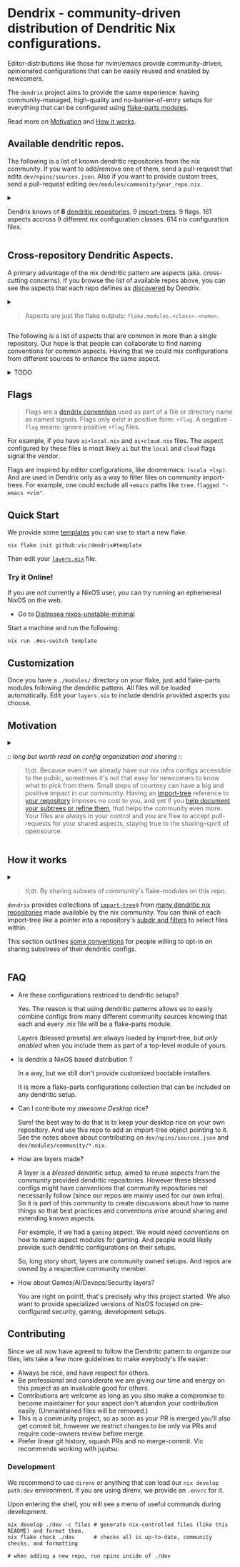 <!-- NOTICE: edit this file at dev/readme_template.md and then run the `files` devshell command. -->

# Dendrix - community-driven distribution of Dendritic Nix configurations.

Editor-distributions like those for nvim/emacs provide community-driven,
opinionated configurations that can be easily reused and enabled by newcomers.

The `dendrix` project aims to provide the same experience: having community-managed, high-quality and no-barrier-of-entry setups for everything that can be configured using [flake-parts modules](https://flake.parts/options/flake-parts-modules.html).

Read more on [Motivation](#motivation) and [How it works](#how-it-works).

## Available dendritic repos.

The following is a list of known dendritic repositories from the nix community.
If you want to add/remove one of them, send a pull-request that edits `dev/npins/sources.json`.
Also if you want to provide custom trees, send a pull-request editing `dev/modules/community/your_repo.nix`.

<details>
<summary>

Dendrix knows of <b>8</b> [dendritic repositories](https://github.com/vic/dendrix/blob/main/dev/npins/sources.json).
9 [import-trees](https://github.com/vic/dendrix/tree/main/dev/modules/community).
9 flags.
161 aspects accross 9 different nix configuration classes.
614 nix configuration files.

</summary>

### [Maka-77x-nixconf7](https://github.com/Maka-77x/nixconf7/tree/e3fd4cacd66d708911109b3a0f43f7b65d8be7bd/modules)

<details>
<summary>

Maka-77x-nixconf7 at rev e3fd4ca.
1 dendritic trees.
<b>22</b> aspects across 2 nix classes.
97 nix configuration files.

</summary>

[README](https://github.com/Maka-77x/nixconf7/tree/e3fd4cacd66d708911109b3a0f43f7b65d8be7bd/README.md)

<details>
<summary>

##### Maka-77x-nixconf7 defines <b>22</b> aspects across 2 nix classes.

</summary>

- <code>ai</code>: <code>nixos</code>

- <code>base</code>: <code>homeManager</code>/<code>nixos</code>

- <code>bluetooth</code>: <code>nixos</code>

- <code>desktop</code>: <code>homeManager</code>/<code>nixos</code>

- <code>dev</code>: <code>homeManager</code>/<code>nixos</code>

- <code>displaylink</code>: <code>nixos</code>

- <code>email</code>: <code>homeManager</code>

- <code>facter</code>: <code>homeManager</code>/<code>nixos</code>

- <code>fwupd</code>: <code>nixos</code>

- <code>games</code>: <code>homeManager</code>

- <code>guacamole</code>: <code>nixos</code>

- <code>hosts/gouda</code>: <code>nixos</code>

- <code>hosts/nixos</code>: <code>nixos</code>

- <code>messaging</code>: <code>homeManager</code>

- <code>mimi</code>: <code>nixos</code>

- <code>openssh</code>: <code>nixos</code>

- <code>root</code>: <code>nixos</code>

- <code>shell</code>: <code>homeManager</code>/<code>nixos</code>

- <code>sound</code>: <code>nixos</code>

- <code>virtualisation</code>: <code>nixos</code>

- <code>vpn</code>: <code>homeManager</code>/<code>nixos</code>

- <code>work</code>: <code>homeManager</code>

</details>

No community notes on Maka-77x-nixconf7. Use the source, Luke.

- default: [`modules`](https://github.com/Maka-77x/nixconf7/tree/e3fd4cacd66d708911109b3a0f43f7b65d8be7bd/modules)

Maka-77x-nixconf7's ./modules tree

```nix
# usage on your layers.nix
{inputs, ...}: {
  imports = [
    inputs.dendrix.community.Maka-77x-nixconf7.default
  ];
}
```

</details>

### [dliberalesso-nix-config](https://github.com/dliberalesso/nix-config/tree/77ff5ed8cfb1d2cd97bc809d9eeb1489884490b6/modules)

<details>
<summary>

dliberalesso-nix-config at rev 77ff5ed.
1 dendritic trees.
<b>8</b> aspects across 2 nix classes.
86 nix configuration files.

</summary>

[README](https://github.com/dliberalesso/nix-config/tree/77ff5ed8cfb1d2cd97bc809d9eeb1489884490b6/README.md)

<details>
<summary>

##### dliberalesso-nix-config defines <b>8</b> aspects across 2 nix classes.

</summary>

- <code>default</code>: <code>home</code>/<code>nixos</code>

- <code>facter</code>: <code>home</code>/<code>nixos</code>

- <code>gui</code>: <code>home</code>/<code>nixos</code>

- <code>hyprde</code>: <code>home</code>/<code>nixos</code>

- <code>irpf</code>: <code>home</code>/<code>nixos</code>

- <code>laptop</code>: <code>home</code>/<code>nixos</code>

- <code>work</code>: <code>home</code>/<code>nixos</code>

- <code>wsl</code>: <code>home</code>/<code>nixos</code>

</details>

No community notes on dliberalesso-nix-config. Use the source, Luke.

- default: [`modules`](https://github.com/dliberalesso/nix-config/tree/77ff5ed8cfb1d2cd97bc809d9eeb1489884490b6/modules)

dliberalesso-nix-config's ./modules tree

```nix
# usage on your layers.nix
{inputs, ...}: {
  imports = [
    inputs.dendrix.community.dliberalesso-nix-config.default
  ];
}
```

</details>

### [drupol-infra](https://github.com/drupol/infra/tree/39862dccfba7eacb532373500075fc2ddd17c366/modules)

<details>
<summary>

drupol-infra at rev 39862dc.
1 dendritic trees.
<b>24</b> aspects across 2 nix classes.
107 nix configuration files.

</summary>

[README](https://github.com/drupol/infra/tree/39862dccfba7eacb532373500075fc2ddd17c366/README.md)

<details>
<summary>

##### drupol-infra defines <b>24</b> aspects across 2 nix classes.

</summary>

- <code>ai</code>: <code>nixos</code>

- <code>base</code>: <code>homeManager</code>/<code>nixos</code>

- <code>bluetooth</code>: <code>nixos</code>

- <code>desktop</code>: <code>homeManager</code>/<code>nixos</code>

- <code>dev</code>: <code>homeManager</code>/<code>nixos</code>

- <code>displaylink</code>: <code>nixos</code>

- <code>email</code>: <code>homeManager</code>

- <code>facter</code>: <code>homeManager</code>/<code>nixos</code>

- <code>fwupd</code>: <code>nixos</code>

- <code>games</code>: <code>homeManager</code>

- <code>guacamole</code>: <code>nixos</code>

- <code>hosts/nixos</code>: <code>nixos</code>

- <code>hosts/x13</code>: <code>nixos</code>

- <code>hosts/x260</code>: <code>nixos</code>

- <code>hosts/x280</code>: <code>nixos</code>

- <code>hosts/xeonixos</code>: <code>nixos</code>

- <code>messaging</code>: <code>homeManager</code>

- <code>openssh</code>: <code>nixos</code>

- <code>pol</code>: <code>nixos</code>

- <code>root</code>: <code>nixos</code>

- <code>shell</code>: <code>homeManager</code>/<code>nixos</code>

- <code>sound</code>: <code>nixos</code>

- <code>vpn</code>: <code>homeManager</code>/<code>nixos</code>

- <code>work</code>: <code>homeManager</code>

</details>

No community notes on drupol-infra. Use the source, Luke.

- default: [`modules`](https://github.com/drupol/infra/tree/39862dccfba7eacb532373500075fc2ddd17c366/modules)

drupol-infra's ./modules tree

```nix
# usage on your layers.nix
{inputs, ...}: {
  imports = [
    inputs.dendrix.community.drupol-infra.default
  ];
}
```

</details>

### [gaetanlepage-nix-config](https://github.com/gaetanlepage/nix-config/tree/a17aca5073f9bc51e3660a5015b03d6513a87573/modules)

<details>
<summary>

gaetanlepage-nix-config at rev a17aca5.
1 dendritic trees.
<b>55</b> aspects across 2 nix classes.
131 nix configuration files.

</summary>

[README](https://github.com/gaetanlepage/nix-config/tree/a17aca5073f9bc51e3660a5015b03d6513a87573/README.md)

<details>
<summary>

##### gaetanlepage-nix-config defines <b>55</b> aspects across 2 nix classes.

</summary>

- <code>agenix</code>: <code>nixos</code>

- <code>android</code>: <code>nixos</code>

- <code>bg-stream</code>: <code>homeManager</code>

- <code>bluetooth</code>: <code>nixos</code>

- <code>bootloader</code>: <code>nixos</code>

- <code>caddy-reverse-proxies</code>: <code>nixos</code>

- <code>cloud-backup</code>: <code>nixos</code>

- <code>core</code>: <code>homeManager</code>/<code>nixos</code>

- <code>csConfig</code>: <code>homeManager</code>

- <code>desktop</code>: <code>homeManager</code>/<code>nixos</code>

- <code>desktop-programs</code>: <code>homeManager</code>

- <code>dev</code>: <code>nixos</code>

- <code>display-manager</code>: <code>nixos</code>

- <code>dunst</code>: <code>homeManager</code>

- <code>email</code>: <code>homeManager</code>

- <code>firefox</code>: <code>homeManager</code>

- <code>flameshot</code>: <code>homeManager</code>

- <code>foot</code>: <code>homeManager</code>

- <code>gammastep</code>: <code>homeManager</code>

- <code>gtk</code>: <code>homeManager</code>

- <code>home-manager</code>: <code>homeManager</code>/<code>nixos</code>

- <code>host_cuda</code>: <code>homeManager</code>/<code>nixos</code>

- <code>host_feroe</code>: <code>nixos</code>

- <code>host_framework</code>: <code>homeManager</code>/<code>nixos</code>

- <code>host_inria</code>: <code>homeManager</code>

- <code>host_jrs</code>: <code>homeManager</code>

- <code>host_tank</code>: <code>nixos</code>

- <code>host_vps</code>: <code>nixos</code>

- <code>kanshi</code>: <code>homeManager</code>

- <code>keyring</code>: <code>homeManager</code>

- <code>nh</code>: <code>homeManager</code>

- <code>nix</code>: <code>homeManager</code>/<code>nixos</code>

- <code>nix-index-database</code>: <code>homeManager</code>

- <code>nvidia</code>: <code>nixos</code>

- <code>obs</code>: <code>nixos</code>

- <code>printing</code>: <code>nixos</code>

- <code>remote-builders</code>: <code>nixos</code>

- <code>rofi</code>: <code>homeManager</code>

- <code>security</code>: <code>nixos</code>

- <code>server</code>: <code>nixos</code>

- <code>sound</code>: <code>nixos</code>

- <code>ssh-client</code>: <code>nixos</code>

- <code>ssh-server</code>: <code>nixos</code>

- <code>streaming</code>: <code>homeManager</code>

- <code>substituters</code>: <code>homeManager</code>/<code>nixos</code>

- <code>sway</code>: <code>homeManager</code>

- <code>swaylock</code>: <code>homeManager</code>

- <code>thunar</code>: <code>nixos</code>

- <code>udiskie</code>: <code>homeManager</code>

- <code>users</code>: <code>nixos</code>

- <code>waybar</code>: <code>homeManager</code>

- <code>wayland</code>: <code>homeManager</code>

- <code>wireguard-client</code>: <code>nixos</code>

- <code>xdg</code>: <code>homeManager</code>

- <code>zathura</code>: <code>homeManager</code>

</details>

No community notes on gaetanlepage-nix-config. Use the source, Luke.

- default: [`modules`](https://github.com/gaetanlepage/nix-config/tree/a17aca5073f9bc51e3660a5015b03d6513a87573/modules)

gaetanlepage-nix-config's ./modules tree

```nix
# usage on your layers.nix
{inputs, ...}: {
  imports = [
    inputs.dendrix.community.gaetanlepage-nix-config.default
  ];
}
```

</details>

### [henrysipp-nix-setup](https://github.com/henrysipp/nix-setup/tree/0a9d314d352f934ee3c457a865f29377c51020a8/modules)

<details>
<summary>

henrysipp-nix-setup at rev 0a9d314.
1 dendritic trees.
<b>19</b> aspects across 6 nix classes.
49 nix configuration files.

</summary>

[README](https://github.com/henrysipp/nix-setup/tree/0a9d314d352f934ee3c457a865f29377c51020a8/README.md)

<details>
<summary>

##### henrysipp-nix-setup defines <b>19</b> aspects across 6 nix classes.

</summary>

- <code>albion</code>: <code>hosts</code>

- <code>allowedUnfreePackages</code>: <code>nixpkgs</code>

- <code>base</code>: <code>homeManager</code>/<code>nixos</code>

- <code>containers</code>: <code>nixos</code>

- <code>darwin-desktop</code>: <code>homeManager</code>

- <code>desktop</code>: <code>darwin</code>/<code>homeManager</code>/<code>nixos</code>

- <code>dev</code>: <code>homeManager</code>/<code>nixos</code>

- <code>games</code>: <code>homeManager</code>/<code>nixos</code>

- <code>gawain</code>: <code>hosts</code>

- <code>gnome</code>: <code>nixos</code>

- <code>guren</code>: <code>hosts</code>

- <code>henry</code>: <code>nixosUsers</code>

- <code>hyprland</code>: <code>homeManager</code>/<code>nixos</code>

- <code>nixvim</code>: <code>homeManager</code>

- <code>plasma</code>: <code>homeManager</code>/<code>nixos</code>

- <code>root</code>: <code>nixosUsers</code>

- <code>shell</code>: <code>darwin</code>/<code>homeManager</code>/<code>nixos</code>

- <code>system</code>: <code>darwin</code>

- <code>work</code>: <code>darwin</code>

</details>

No community notes on henrysipp-nix-setup. Use the source, Luke.

- default: [`modules`](https://github.com/henrysipp/nix-setup/tree/0a9d314d352f934ee3c457a865f29377c51020a8/modules)

henrysipp-nix-setup's ./modules tree

```nix
# usage on your layers.nix
{inputs, ...}: {
  imports = [
    inputs.dendrix.community.henrysipp-nix-setup.default
  ];
}
```

</details>

### [icyd-nixvim](https://github.com/icyd/nixvim/tree/e8a444df27abfb7d364cde831e7c6189f2ae013d/modules)

<details>
<summary>

icyd-nixvim at rev e8a444d.
1 dendritic trees.
<b>30</b> aspects across 2 nix classes.
41 nix configuration files.

</summary>

[README](https://github.com/icyd/nixvim/tree/e8a444df27abfb7d364cde831e7c6189f2ae013d/README.md)

<details>
<summary>

##### icyd-nixvim defines <b>30</b> aspects across 2 nix classes.

</summary>

- <code>additional-plugins</code>: <code>nixvim</code>

- <code>auto-session</code>: <code>nixvim</code>

- <code>colorizer</code>: <code>nixvim</code>

- <code>compiler</code>: <code>nixvim</code>

- <code>completion</code>: <code>nixvim</code>

- <code>core</code>: <code>config</code>/<code>nixvim</code>

- <code>debug</code>: <code>nixvim</code>

- <code>dial</code>: <code>nixvim</code>

- <code>firenvim</code>: <code>nixvim</code>

- <code>full</code>: <code>config</code>

- <code>git</code>: <code>nixvim</code>

- <code>harpoon</code>: <code>nixvim</code>

- <code>lsp</code>: <code>nixvim</code>

- <code>markdown</code>: <code>nixvim</code>

- <code>maximize</code>: <code>nixvim</code>

- <code>navigator</code>: <code>nixvim</code>

- <code>neorg</code>: <code>nixvim</code>

- <code>oil</code>: <code>nixvim</code>

- <code>optimizations</code>: <code>nixvim</code>

- <code>overseer</code>: <code>nixvim</code>

- <code>project-nvim</code>: <code>nixvim</code>

- <code>telescope</code>: <code>nixvim</code>

- <code>tests</code>: <code>nixvim</code>

- <code>todo-comments</code>: <code>nixvim</code>

- <code>treesitter</code>: <code>nixvim</code>

- <code>trouble</code>: <code>nixvim</code>

- <code>ufo</code>: <code>nixvim</code>

- <code>ui</code>: <code>nixvim</code>

- <code>utils</code>: <code>nixvim</code>

- <code>yanky</code>: <code>nixvim</code>

</details>

No community notes on icyd-nixvim. Use the source, Luke.

- default: [`modules`](https://github.com/icyd/nixvim/tree/e8a444df27abfb7d364cde831e7c6189f2ae013d/modules)

icyd-nixvim's ./modules tree

```nix
# usage on your layers.nix
{inputs, ...}: {
  imports = [
    inputs.dendrix.community.icyd-nixvim.default
  ];
}
```

</details>

### [quasigod-nixconfig](https://codeberg.org/vic/quasigod-nixconfig/src/commit/4326b7976ff363f83a461700a4567859830906bf/modules)

<details>
<summary>

quasigod-nixconfig at rev 4326b79.
1 dendritic trees.
<b>19</b> aspects across 2 nix classes.
59 nix configuration files.

</summary>

[README](https://codeberg.org/vic/quasigod-nixconfig/src/commit/4326b7976ff363f83a461700a4567859830906bf/README.md)

<details>
<summary>

##### quasigod-nixconfig defines <b>19</b> aspects across 2 nix classes.

</summary>

- <code>cachix</code>: <code>home</code>/<code>nixos</code>

- <code>default</code>: <code>home</code>/<code>nixos</code>

- <code>gaming</code>: <code>home</code>/<code>nixos</code>

- <code>hacking</code>: <code>home</code>/<code>nixos</code>

- <code>laptop</code>: <code>home</code>/<code>nixos</code>

- <code>localai</code>: <code>home</code>/<code>nixos</code>

- <code>plymouth</code>: <code>home</code>/<code>nixos</code>

- <code>remote</code>: <code>home</code>/<code>nixos</code>

- <code>replays</code>: <code>home</code>/<code>nixos</code>

- <code>secure-boot</code>: <code>home</code>/<code>nixos</code>

- <code>server</code>: <code>home</code>/<code>nixos</code>

- <code>ssh</code>: <code>home</code>/<code>nixos</code>

- <code>syncthing-client</code>: <code>home</code>/<code>nixos</code>

- <code>syncthing-server</code>: <code>home</code>/<code>nixos</code>

- <code>virtualisation</code>: <code>home</code>/<code>nixos</code>

- <code>waydroid</code>: <code>home</code>/<code>nixos</code>

- <code>workstation</code>: <code>home</code>/<code>nixos</code>

- <code>zfs</code>: <code>home</code>/<code>nixos</code>

- <code>zsa-kb</code>: <code>home</code>/<code>nixos</code>

</details>

No community notes on quasigod-nixconfig. Use the source, Luke.

- default: [`modules`](https://codeberg.org/vic/quasigod-nixconfig/src/commit/4326b7976ff363f83a461700a4567859830906bf/modules)

quasigod-nixconfig's ./modules tree

```nix
# usage on your layers.nix
{inputs, ...}: {
  imports = [
    inputs.dendrix.community.quasigod-nixconfig.default
  ];
}
```

</details>

### [vic-vix](https://github.com/vic/vix/tree/f31e8a10fd4dc69980d661bbd610f4aa551fbbb0/modules/community)

<details>
<summary>

vic-vix at rev f31e8a1.
2 dendritic trees.
<b>24</b> aspects across 3 nix classes.
44 nix configuration files.

</summary>

[README](https://github.com/vic/vix/tree/f31e8a10fd4dc69980d661bbd610f4aa551fbbb0/README.md)

<details>
<summary>

##### vic-vix defines <b>24</b> aspects across 3 nix classes.

</summary>

- <code>aarch64-darwin</code>: <code>darwin</code>

- <code>aarch64-linux</code>: <code>nixos</code>

- <code>all-firmware</code>: <code>nixos</code>

- <code>bootable</code>: <code>nixos</code>

- <code>darwin</code>: <code>darwin</code>

- <code>gnome-desktop</code>: <code>nixos</code>

- <code>kde-desktop</code>: <code>nixos</code>

- <code>kvm-amd</code>: <code>nixos</code>

- <code>kvm-intel</code>: <code>nixos</code>

- <code>macos-keys</code>: <code>nixos</code>

- <code>nix-index</code>: <code>homeManager</code>

- <code>nix-registry</code>: <code>homeManager</code>

- <code>nix-settings</code>: <code>nixos</code>

- <code>nixos</code>: <code>nixos</code>

- <code>nvidia</code>: <code>nixos</code>

- <code>rdesk</code>: <code>homeManager</code>/<code>nixos</code>

- <code>unfree</code>: <code>nixos</code>

- <code>vscode-server</code>: <code>homeManager</code>

- <code>wl-broadcom</code>: <code>nixos</code>

- <code>wsl</code>: <code>nixos</code>

- <code>x86_64-darwin</code>: <code>darwin</code>

- <code>x86_64-linux</code>: <code>nixos</code>

- <code>xfce-desktop</code>: <code>nixos</code>

- <code>vic</code>: <code>darwin</code>/<code>homeManager</code>/<code>nixos</code>

</details>

No community notes on vic-vix. Use the source, Luke.

- default: [`modules/community`](https://github.com/vic/vix/tree/f31e8a10fd4dc69980d661bbd610f4aa551fbbb0/modules/community)

vic-vix's ./modules/community tree

```nix
# usage on your layers.nix
{inputs, ...}: {
  imports = [
    inputs.dendrix.community.vic-vix.default
  ];
}
```

- vic: [`modules/vic`](https://github.com/vic/vix/tree/f31e8a10fd4dc69980d661bbd610f4aa551fbbb0/modules/vic)

vic-vix's ./modules/vic tree

```nix
# usage on your layers.nix
{inputs, ...}: {
  imports = [
    inputs.dendrix.community.vic-vix.vic
  ];
}
```

</details>

</details>

## Cross-repository Dendritic Aspects.

A primary advantage of the nix dendritic pattern are aspects (aka. cross-cutting concerns).
If you browse the list of available repos above, you can see the aspects that each repo defines as [discovered](https://github.com/vic/dendrix/blob/main/dev/lib/discover-aspects.nix) by Dendrix.

<details>
<summary>

> Aspects are just the flake outputs: `flake.modules.<class>.<name>`.

</summary>

For example, some people have `flake.modules.nixos.virtualization` and `flake.modules.darwin.virtualization` and `flake.modules.homeManager.virtualization`.

Here, `virtualization` is the aspect name, and `nixos`/`darwin`/`homeManager` are the nix configuration classes across which the `virtualization` aspect is configured.

```nix
# virtualization.nix
{
  flake.modules.nixos.virtualization = { ... };
  flake.modules.darwin.virtualization = { ... };
  flake.modules.homeManager.virtualization = { ... };
}
```

This is the reason we say that Dendritic setups are aspect-oriented: they configure cross-cutting concerns across different module types.

</details>

The following is a list of aspects that are common in more than a single repository.
Our hope is that people can collaborate to find naming conventions for common aspects.
Having that we could mix configurations from different sources to enhance the same aspect.

<details>
<summary>
TODO
</summary>

TODO

</details>

## Flags

> Flags are a [dendrix convention](https://github.com/vic/dendrix/blob/main/dev/modules/community/_pipeline.nix)
> used as part of a file or directory name as named signals.
> Flags only exist in positive form: `+flag`. A negative `-flag` means: ignore positive `+flag` files.

For example, if you have `ai+local.nix` and `ai+cloud.nix` files.
The aspect configured by these files is most likely `ai` but the `local` and `cloud` flags signal the vendor.

Flags are inspired by editor configurations, like doomemacs: `(scala +lsp)`.
And are used in Dendrix only as a way to filter files on community import-trees.
For example, one could exclude all `+emacs` paths like `tree.flagged "-emacs +vim"`.

## Quick Start

We provide some [templates](https://github.com/vic/dendrix/tree/main/templates) you can
use to start a new flake.

```
nix flake init github:vic/dendrix#template
```

Then edit your [`layers.nix`](https://github.com/vic/dendrix/tree/main/templates/default/layers.nix) file.

### Try it Online!

If you are not currently a NixOS user, you can try
running an ephemereal NixOS on the web.

- Go to [Distrosea nixos-unstable-minimal](https://distrosea.com/start/nixos-unstable-minimal/)

Start a machine and run the following:

```shell
nix run .#os-switch template

```

## Customization

Once you have a `./modules/` directory on your flake, just add flake-parts modules following the dendritic pattern.
All files will be loaded automatically. Edit your `layers.nix` to include dendrix provided aspects you choose.

## Motivation

<details>

<summary>

_:: long but worth read on config organization and sharing ::_

> tl;dr. Because even if we already have our nix infra configs accessible to the public,
> sometimes it's not that easy for newcomers to know what to pick from them.
> Small steps of courtesy can have a big and positive impact in our community.
> Having an [import-tree](https://github.com/vic/import-tree) reference to [your repository](https://github.com/vic/dendrix/blob/main/dev/npins/sources.json) imposes no cost to you, and yet if you [help document your subtrees or refine them](https://github.com/vic/dendrix/blob/main/dev/modules/community/vic-vix.nix), that helps the community even more. Your files are always in your control and you are free to accept pull-requests for your shared aspects, staying true to the sharing-spirit of opensource.

</summary>

One cool advantage of the [dendritic](https://github.com/mightyiam/dendritic) pattern is that _every single file_ has the same `.nix` syntax, but also the same meaning. Unlike other configuration setups where nix files can be anything: nixos, darwin, packages or home configurations. In a dendritic setup each `.nix` file has only one interpretation: a flake-module. As such, it will internally [configure many different nix config classes](https://discourse.nixos.org/t/how-do-you-structure-your-nixos-configs/65851/8).

> This property enables _aspect-closures_ to be possible. Everything that is needed for a aspect to work is closely related in the same unit (file/directory), instead of being dispersed.

Imagine a single `A_aspect.nix` file. Being itself a flake-module, it can internally configure modules for `nixos`, `darwin`, `homeManager` or any other configuration class that needs to be affected for `aspect-a` to work seamlesly.

> Another unlocked property is _incremental-aspects_. Many different files can incrementally contribute to the same aspect, removing nix files or adding more do not break existing aspects, but only extend or limit its capabilites.

Now imagine two files: `A_aspect/minimal.nix`, `A_aspect/maximal.nix`. In a dendritic setup, nor filename nor location is significant, and thus, both files can contribute to the same modules that constitute `aspect-a`, but each file is focused on different capabilities.

Using the import-tree API one could select only minimal
capabilities.

```nix
shared-tree = import-tree.filter (lib.hasInfix "minimal");
```

We could also have `A_aspect/private.nix` making it contribute capabilities to our personal infra but not visible for community members.

```nix
shared-tree = import-tree.filterNot (lib.hasInfix "private");
```

We can also have a convention of anything inside `community` be shareable.

```nix
shared-tree = import-tree.filter (lib.hasInfix "community");
```

> And even provide a richer [import-tree API](https://github.com/vic/import-tree) for people
> willing to consume our shared configuration tree:

```nix
# provider's flake
flake.lib.shared-tree = lib.pipe inputs.import-tree [
  (self: self.addPath ./modules)
  (self: self.filterNot lib.hasInfix("private"))
  (self: self.filter lib.hasInfix("community"))
  (self: self.addAPI {
    aspect-a = self: self.filter lib.hasInfix("A_aspect");
    aspect-b = self: self.filter lib.hasInfix("B_aspect");
    minimal = self: self.filter lib.hasInfix("minimal");
    maximal = self: self.filter lib.hasInfix("maximal");
  })
];
```

This way people consuming our shared import-tree will not
have access to anything including `private` and only things under `community` and a couple of `minimal`, and `maximal` capability selectors.

```nix
# consumer's flake
imports = [
  inputs.providers-flake.lib.shared-tree.minimal.aspect-a
  inputs.providers-flake.lib.shared-tree.maximal.aspect-b
];
```

Of course this is only an example API. People and the community can comeup with better conventions on how to name things that better suit their design.

</details>

## How it works

<details>

<summary>

> tl;dr. By sharing subsets of community's flake-modules on this repo.

`dendrix` provides collections of [`import-tree`](https://github.com/vic/import-tree)s from [many dendritic nix repositories](https://github.com/vic/dendrix/blob/main/dev/npins/sources.json) made available by the nix community. You can think of each import-tree like a pointer into a repository's [subdir and filters](https://github.com/vic/dendrix/tree/main/dev/modules/community) to select files within.

This section outlines [some conventions](https://github.com/vic/dendrix/tree/main/dev/modules/community/_pipeline.nix) for people willing to opt-in on sharing substrees of their dendritic configs.

</summary>

In a sense, this repository is akin to [nix-community/NUR](https://github.com/nix-community/NUR)
but for flake-parts modules that can provide packages and aspects to many different nix configuration classes.

Many dendritic repositories have a `./modules` directory from where they `import-tree` all of their nix modules. However the dendritic pattern does not impose any naming convention, it just happens most of us have used `./modules`. If you have an uncommon modules path, you can set the [`trees.default.subdir`](https://github.com/vic/dendrix/blob/main/dev/modules/community/options.nix#L59) option for your-repo ([example](https://github.com/vic/dendrix/blob/main/dev/modules/community/vic-vix.nix)).

You can also use the [`import-tree API`](https://github.com/vic/import-tree) to provide refined subtrees or file filters for specific collections.

A dendrix [default convention](https://github.com/vic/dendrix/blob/main/dev/modules/community/options.nix#L16) is that any path of yours having the `private` (file or directory) is not for share.

We (as a community) still have to come up with other conventions like, how we name aspect modules. But they will araise (feel free to open an issue or discussion on this repo) as we start having _incremental aspects_ across repositories.

Based on these community import-trees we also provide some _blessed_, configuration [layers](https://github.com/vic/dendrix/tree/main/modules/layers) maintained by the Dendrix community that people can easily enable on their own dendritic setup.

</details>

## FAQ

- Are these configurations restriced to dendritic setups?

  Yes. The reason is that using dendritic patterns allows
  us to easily combine configs from many different community sources
  knowing that each and every .nix file will be a flake-parts module.

  Layers (blessed presets) are always loaded by import-tree,
  but _only enabled_ when you include them as part of a top-level module of yours.

- Is dendrix a NixOS based distribution ?

  In a way, but we still don't provide customized bootable installers.

  It is more a flake-parts configurations collection that can be included
  on any dendritic setup.

- Can I contribute my _awesome Desktop_ rice?

  Sure! the best way to do that is to keep your desktop rice on your own repository.
  And use this repo to add an import-tree object pointing to it. See the notes above
  about contributing on `dev/npins/sources.json` and `dev/modules/community/*.nix`.

- How are layers made?

  A layer is a _blessed_ dendritic setup, aimed to reuse aspects from the community
  provided dendritic repositories. However these blessed configs might have conventions
  that community repositories not necessarily follow (since our repos are mainly used
  for our own infra). So it is part of this community to create discussions about how
  to name things so that best practices and conventions arise around sharing and
  extending known aspects.

  For example, if we had a `gaming` aspect. We would need conventions on how to name
  aspect modules for gaming. And people would likely provide such dendritic configurations
  on their setups.

  So, long story short, layers are community owned setups. And repos are owned by
  a respective community member.

- How about Games/AI/Devops/Security layers?

  You are right on point!, that's precisely why this project started. We also
  want to provide specialized versions of NixOS focused on pre-configured security, gaming,
  development setups.

## Contributing

Since we all now have agreed to follow the Dendritic
pattern to organize our files, lets take a few more guidelines to make eveybody's life easier:

- Always be nice, and have respect for others.
- Be professional and considerate we are giving our time and energy on this project as an invaluable good for others.
- Contributions are welcome as long as you also make a compromise to become maintainer for your aspect don't abandon your contribution easily. (Unmaintained files will be removed.)
- This is a community project, so as soon as your PR is merged you'll also get commit bit, however we restrict
  changes to be only via PRs and require code-owners review before merge.
- Prefer linear git history, squash PRs and no merge-commit. Vic recommends working with jujutsu.

### Development

We recommend to use `direnv` or anything that can load our `nix develop path:dev` environment. If you are
using direnv, we provide an `.envrc` for it.

Upon entering the shell, you will see a menu of useful commands during development.

```shell
nix develop ./dev -c files # generate nix-controlled files (like this README) and format them.
nix flake check ./dev      # checks all is up-to-date, community checks, and formatting

# when adding a new repo, run npins inside of ./dev
```
